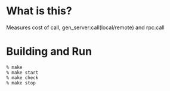 # What is this?
Measures cost of call, gen_server:call(local/remote) and rpc:call

# Building and Run

    % make
    % make start
    % make check
    % make stop
